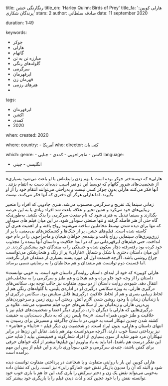 
title: رنگارنگی خشن 
title_en: 'Harley Quinn: Birds of Prey'
title_fa: 'هارلی کویین: پرندگان شکاری'
stars: 2
author: صادقه سلطانی
date: 11 september 2020

duration: 1:49

keywords:
  - جوکر
  - هارلی
  - گاتهام
  - مبارزه تن به تن
  - گلوله‌های رنگی
  - سرگرمی
  - ابرقهرمان
  - قهرمان زن
  - هنرهای رزمی
  -  

tags:
  - ابرقهرمان
  - اکشن
  - کمدی
  - 2020  

when:
  created: 2020

where:
  country:
    - آمریکا
who:
  director: کتی یان

which:
  genre:
    - اکشن
    - ماجراجویی
    - کمدی
    - جنایی
  language:
   - انگلیسی
    - چینی 

---

«هارلی» که دوست‍‌دختر جوکر بوده است با بهم زدن رابطه‌اش با او باعث می‌شود بسیاری از شخصیت‌های شرور گاتهام که توسط این دو نفر آسیب دیده‌اند دست به انتقام بزنند . آنها فکر می‌کنند هارلی بدون جوکر کسی نیست و به‌راحتی می‌توانند انتقام خود را از او بگیرند. اما هارلی هرگز آن دختری که آنها فکر می‌کنند، نیست.

زمانی سینما یک تفریح و سرگرمی محسوب می‌شد. هنری جادویی که افراد را متحیر زیبایی‌های خود می‌کرد و همین تحیر و علاقه باعث شد افراد زیادی پا به این عرصه بگذارند و سینما تبدیل به هنری شود که نام صنعت سرگرمی را یدک بکشد. به‌طوری‌که گاه حتی از هنر فاصله گرفته و تنها صنعتی سودآور شود. در این میان فیلم های سودآور که تنها برای دیده شدن توسط مخاطبین ساخته می‌شوند رواج یافته و از اهمیت هنری آن کاسته شده است. فیلم‌های خشن، پر از جنگ‌ها و کشمکش‌های بی‌معنی، یا پر از زرق‌وبرق‌های سینمایی رواج یافت و بیننده‌ی خواهان هیجان و ماجراجویی را در دام خود انداخت. حتی فیلم‌های ابرقهرمانی نیز که در ابتدا خلاقیت و داستان آنها بیننده را مجذوب خود کرده بود رفته‌رفته دچار سکون شده و خستگی را به بینندگان خود پیشکش کردند. در این میان داستان دختری با شکل و شمایل «هارلی» پر از رنگ و هنجارشکن می‌توانست چراغ روشنی باشد. اگرچه قسمت اول آن مورد پسند بسیاری از منتقدان قرار نگرفت، اما قسمت دوم توانست هم منتقدان و هم مخاطبان را به رضایتی نسبی برساند.

 «هارلی کویین» که خود از ابتدای داستان روایت‌گر داستان خود است، به خوبی توانست داستان را از وجه خود جلو برده و هم هیجان و هم طنز و سرگرمی را به مخاطب‌اش انتقال دهد. شیوه‌ی روایت داستان از  دو سوی متفاوت نیز جالب توجه بود. سکانس‌های درگیری هارلی، به ویژه سکانس درگیری او در اداره‌ی پلیس،  با گلوله‌های رنگی هم از لحاظ زیبایی بصری و هم از لحاظ خلاقیت درگیری‌ها قابل ستایش بود. سکانس درگیری او با زندانیان زندان با وجود روشن شدن آلارم آتش، ریختن آب روی زمین و سرخوردن‌های پی‌در‌پی هارلی و زندانیان نیز از سکانس‌های خوب فیلم محسوب می‌شد. علاوه بر درگیری‌هایی که هارلی با دیگران دارد، درگیری دیگر اعضا و شخصیت‌های فیلم نیز با خلاقیت و طنز خوبی همراه است. «رنه» پلیس زنی که به دنبال دست‌یابی به حقیقت کشته شدن چندین تبهکار است به خوبی در داستان جاگرفته و مسیرش برای رسیدن به انتهای داستان و هارلی، بدون ایراد است. دو شخصیت زن دیگر فیلم - «داینا» و «هانتر» - نیز پرداختی نسبتاً خوب دارند، اگرچه می‌توانست بهتر هم باشد. تقابل این زن‌ها در برابر تبهکارانِ مرد شهر شاید از سوی بسیاری از افراد شعارگونه و فمینیستی بیاید ( شاید حتی این تفکر درست هم باشد)، اما باید به یاد بیاوریم این فیلم‌ها بیشتر از آنکه خواهان حرفی برای گفتن باشند، جنبه‌ی سرگرمی و حتی سودآوری دارند و این فیلم از پس این مهم برآمده است. 
 
 هارلی کویین این بار با روایتی متفاوت و با شجاعت در پرداختی متفاوت توانست دیده شود و البته که آن را مدیون بازیگر نقش خود «مارگو رابی» نیز است. رابی که نشان داده به‌خوبی می‌تواند نقش یک زن و دختر سرکش را بازی کند، این جا هم با بازی خوب خود توانسته نقش را با خود عجین کند و لذت دیدن فیلم را با بازیگری خود بیشتر کند.